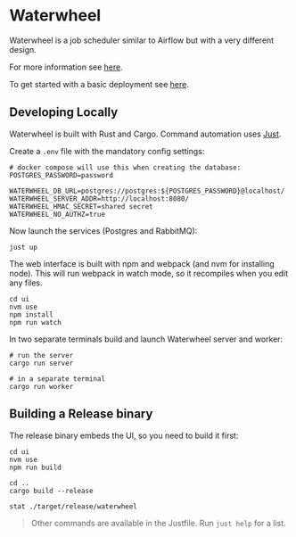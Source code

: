 Waterwheel
==========

Waterwheel is a job scheduler similar to Airflow but with a very different design.

For more information see [here](./docs/intro.md).

To get started with a basic deployment see [here](./docs/getting-started.md).

Developing Locally
--------------------

Waterwheel is built with Rust and Cargo.
Command automation uses [Just](https://github.com/casey/just#packages).

Create a `.env` file with the mandatory config settings:

```
# docker compose will use this when creating the database:
POSTGRES_PASSWORD=password

WATERWHEEL_DB_URL=postgres://postgres:${POSTGRES_PASSWORD}@localhost/
WATERWHEEL_SERVER_ADDR=http://localhost:8080/
WATERWHEEL_HMAC_SECRET=shared secret
WATERWHEEL_NO_AUTHZ=true
```

Now launch the services (Postgres and RabbitMQ):

```
just up
```

The web interface is built with npm and webpack (and nvm for installing node).
This will run webpack in watch mode, so it recompiles when you edit any files.

```
cd ui
nvm use
npm install
npm run watch
```

In two separate terminals build and launch Waterwheel server and worker:

```
# run the server
cargo run server

# in a separate terminal
cargo run worker
```

Building a Release binary
--------------------------

The release binary embeds the UI, so you need to build it first:

```
cd ui
nvm use
npm run build

cd ..
cargo build --release

stat ./target/release/waterwheel
```

> Other commands are available in the Justfile. Run `just help` for a list.
